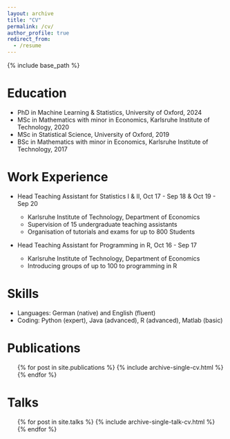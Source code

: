 ```yaml
---
layout: archive
title: "CV"
permalink: /cv/
author_profile: true
redirect_from:
  - /resume
---
```


{% include base_path %}

Education
======
* PhD in Machine Learning & Statistics, University of Oxford, 2024
* MSc in Mathematics with minor in Economics, Karlsruhe Institute of Technology, 2020
* MSc in Statistical Science, University of Oxford, 2019
* BSc in Mathematics with minor in Economics, Karlsruhe Institute of Technology, 2017

Work Experience
======
* Head Teaching Assistant for Statistics I & II, Oct 17 - Sep 18 & Oct 19 - Sep 20
  * Karlsruhe Institute of Technology, Department of Economics
  * Supervision of 15 undergraduate teaching assistants
  * Organisation of tutorials and exams for up to 800 Students


* Head Teaching Assistant for Programming in R, Oct 16 - Sep 17
  * Karlsruhe Institute of Technology, Department of Economics
  * Introducing groups of up to 100 to programming in R

Skills
======
* Languages: German (native) and English (fluent)
* Coding: Python (expert), Java (advanced), R (advanced), Matlab (basic)

Publications
======
  <ul>{% for post in site.publications %}
    {% include archive-single-cv.html %}
  {% endfor %}</ul>
  
Talks
======
  <ul>{% for post in site.talks %}
    {% include archive-single-talk-cv.html %}
  {% endfor %}</ul>

<!--Teaching
======
  <ul>{% for post in site.teaching %}
    {% include archive-single-cv.html %}
  {% endfor %}</ul>
  


<!--Service and leadership
======
* Currently signed in to 43 different slack teams
-->
